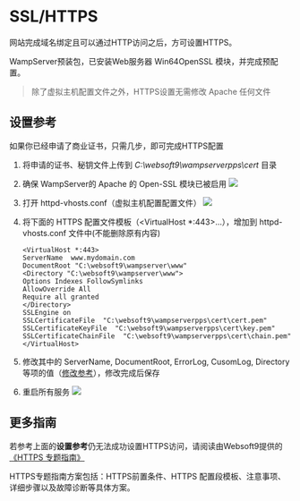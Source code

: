 # SSL/HTTPS

网站完成域名绑定且可以通过HTTP访问之后，方可设置HTTPS。

WampServer预装包，已安装Web服务器 Win64OpenSSL 模块，并完成预配置。

> 除了虚拟主机配置文件之外，HTTPS设置无需修改 Apache 任何文件

## 设置参考

如果你已经申请了商业证书，只需几步，即可完成HTTPS配置

1. 将申请的证书、秘钥文件上传到 *C:\websoft9\wampserverpps\cert* 目录
2. 确保 WampServer的 Apache 的 Open-SSL 模块已被启用 
   ![](https://libs.websoft9.com/Websoft9/DocsPicture/zh/wampserver/wampserver-sslenable-websoft9.png)
3. 打开 httpd-vhosts.conf（虚拟主机配置配置文件） 
   ![](https://libs.websoft9.com/Websoft9/DocsPicture/zh/wampserver/wampserver-vhost-websoft9.png)
6. 将下面的 HTTPS 配置文件模板（<VirtualHost *:443>...</VirtualHost>），增加到 httpd-vhosts.conf 文件中(不能删除原有内容)

    ```
    <VirtualHost *:443>
    ServerName  www.mydomain.com
    DocumentRoot "C:\websoft9\wampserver\www"
    <Directory "C:\websoft9\wampserver\www">
    Options Indexes FollowSymlinks
    AllowOverride All
    Require all granted
    </Directory>
    SSLEngine on
    SSLCertificateFile  "C:\websoft9\wampserverpps\cert\cert.pem"
    SSLCertificateKeyFile  "C:\websoft9\wampserverpps\cert\key.pem"
    SSLCertificateChainFile  "C:\websoft9\wampserverpps\cert\chain.pem"
    </VirtualHost>
    ```

7. 修改其中的 ServerName, DocumentRoot, ErrorLog, CusomLog, Directory等项的值（[修改参考](/zh/solution-deployment.html#virtualhost)），修改完成后保存

8. 重启所有服务 
   ![](https://libs.websoft9.com/Websoft9/DocsPicture/zh/wampserver/wampserver-clicks-websoft9.png)

## 更多指南

若参考上面的**设置参考**仍无法成功设置HTTPS访问，请阅读由Websoft9提供的 [《HTTPS 专题指南》](https://support.websoft9.com/docs/faq/zh/tech-https.html#apache)

HTTPS专题指南方案包括：HTTPS前置条件、HTTPS 配置段模板、注意事项、详细步骤以及故障诊断等具体方案。